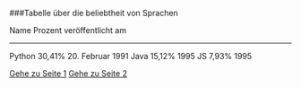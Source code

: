 ###Tabelle über die beliebtheit von Sprachen

Name                Prozent             veröffentlicht am
-----------------   ------------------- -------------------
Python              30,41%              20. Februar 1991
Java                15,12%              1995
JS                  7,93%                1995

[Gehe zu Seite 1](index.md)
[Gehe zu Seite 2](seite2.md)
